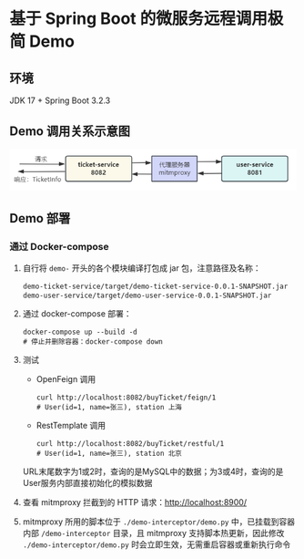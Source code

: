 # 基于 Spring Boot 的微服务远程调用极简 Demo
## 环境
JDK 17 + Spring Boot 3.2.3
## Demo 调用关系示意图
![调用关系示意图](assets/demo-relation-proxy.png)
## Demo 部署
### 通过 Docker-compose
1. 自行将 `demo-` 开头的各个模块编译打包成 jar 包，注意路径及名称：
    ```shell
    demo-ticket-service/target/demo-ticket-service-0.0.1-SNAPSHOT.jar
    demo-user-service/target/demo-user-service-0.0.1-SNAPSHOT.jar
    ```
2. 通过 docker-compose 部署：
    ```shell
    docker-compose up --build -d
    # 停止并删除容器：docker-compose down
    ```
3. 测试
    - OpenFeign 调用
        ```shell
        curl http://localhost:8082/buyTicket/feign/1
        # User(id=1, name=张三), station 上海
        ```
    - RestTemplate 调用
        ```shell
        curl http://localhost:8082/buyTicket/restful/1
        # User(id=1, name=张三), station 北京
        ```
   
   URL末尾数字为1或2时，查询的是MySQL中的数据；为3或4时，查询的是User服务内部直接初始化的模拟数据

4. 查看 mitmproxy 拦截到的 HTTP 请求：[http://localhost:8900/](http://localhost:8900/)

5. mitmproxy 所用的脚本位于 `./demo-interceptor/demo.py` 中，已挂载到容器内部 `/demo-interceptor` 目录，且 mitmproxy 支持脚本热更新，因此修改 `./demo-interceptor/demo.py` 时会立即生效，无需重启容器或重新执行命令